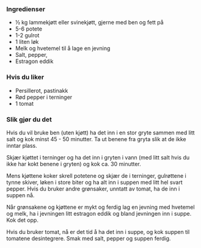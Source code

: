 
### Ingredienser
- ½ kg lammekjøtt eller svinekjøtt, gjerne med ben og fett på
- 5-6 potete
- 1-2 gulrot
- 1 liten løk
- Melk og hvetemel til å lage en jevning
- Salt, pepper,
- Estragon eddik

### Hvis du liker
- Persillerot, pastinakk
- Rød pepper i terninger
- 1 tomat

### Slik gjør du det
Hvis du vil bruke ben (uten kjøtt) ha det inn i en stor gryte sammen med litt salt og kok minst 45 - 50 minutter. Ta ut benene fra gryta slik at de ikke inntar plass.

 Skjær kjøttet i terninger og ha det inn i gryten i vann (med litt salt hvis du ikke har kokt benene i gryten) og kok ca. 30 minutter.

 Mens kjøttene koker skrell potetene og skjær de i terninger, gulrøttene i tynne skiver, løken i store biter og ha alt inn i suppen med litt hel svart pepper. Hvis du bruker andre grønsaker, unntatt av tomat, ha de inn i suppen nå.

 Når grønsakene og kjøttene er mykt og ferdig lag en jevning med hvetemel og melk, ha i jevningen litt estragon eddik og bland jevningen inn i suppe.   Kok det opp.

 Hvis du bruker tomat, nå er det tid å ha det inn i suppe, og kok suppen til tomatene desintegrere.   Smak med salt, pepper og suppen ferdig.

